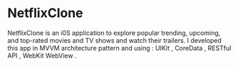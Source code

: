 # NetflixClone
NetflixClone is an i0S application to explore popular trending, upcoming, and top-rated movies and TV shows and watch their trailers.
I developed this app in MVVM architecture pattern and using : UIKit , CoreData , RESTful API , WebKit WebView .
